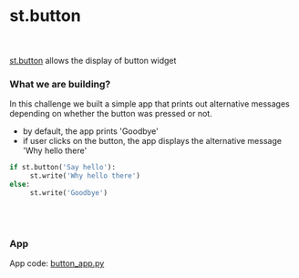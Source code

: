 # st.button <br><br/>

[st.button](https://docs.streamlit.io/library/api-reference/widgets/st.button) allows the display of button widget <br/>

### What we are building?

In this challenge we built a simple app that prints out alternative messages depending on whether the button was pressed or not.

- by default, the app prints 'Goodbye'
- if user clicks on the button, the app displays the alternative message 'Why hello there'


```python
if st.button('Say hello'):
     st.write('Why hello there')
else:
     st.write('Goodbye')
```

<br><br/>

### App

App code: [button_app.py]() <br/>



